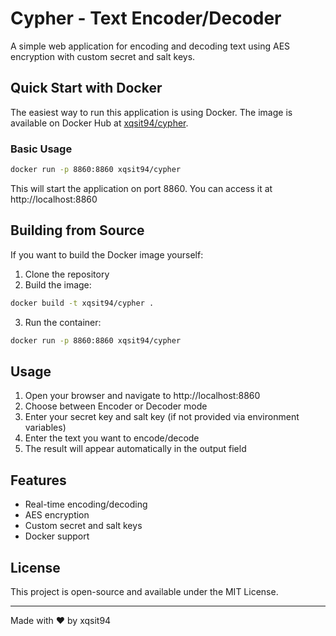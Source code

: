 # Cypher - Text Encoder/Decoder

A simple web application for encoding and decoding text using AES encryption with custom secret and salt keys.

## Quick Start with Docker

The easiest way to run this application is using Docker. The image is available on Docker Hub at [xqsit94/cypher](https://hub.docker.com/r/xqsit94/cypher).

### Basic Usage

```bash
docker run -p 8860:8860 xqsit94/cypher
```

This will start the application on port 8860. You can access it at http://localhost:8860

## Building from Source

If you want to build the Docker image yourself:

1. Clone the repository
2. Build the image:
```bash
docker build -t xqsit94/cypher .
```

3. Run the container:
```bash
docker run -p 8860:8860 xqsit94/cypher
```

## Usage

1. Open your browser and navigate to http://localhost:8860
2. Choose between Encoder or Decoder mode
3. Enter your secret key and salt key (if not provided via environment variables)
4. Enter the text you want to encode/decode
5. The result will appear automatically in the output field

## Features

- Real-time encoding/decoding
- AES encryption
- Custom secret and salt keys
- Docker support

## License

This project is open-source and available under the MIT License.

---
Made with ❤️ by xqsit94
